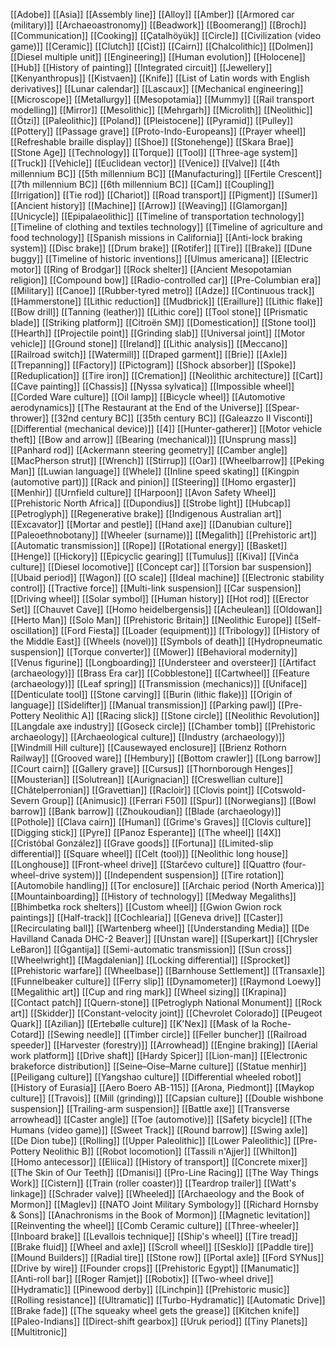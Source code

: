 [[Adobe]]
[[Asia]]
[[Assembly line]]
[[Alloy]]
[[Amber]]
[[Armored car (military)]]
[[Archaeoastronomy]]
[[Beadwork]]
[[Boomerang]]
[[Broch]]
[[Communication]]
[[Cooking]]
[[Çatalhöyük]]
[[Circle]]
[[Civilization (video game)]]
[[Ceramic]]
[[Clutch]]
[[Cist]]
[[Cairn]]
[[Chalcolithic]]
[[Dolmen]]
[[Diesel multiple unit]]
[[Engineering]]
[[Human evolution]]
[[Holocene]]
[[Hub]]
[[History of painting]]
[[Integrated circuit]]
[[Jewellery]]
[[Kenyanthropus]]
[[Kistvaen]]
[[Knife]]
[[List of Latin words with English derivatives]]
[[Lunar calendar]]
[[Lascaux]]
[[Mechanical engineering]]
[[Microscope]]
[[Metallurgy]]
[[Mesopotamia]]
[[Mummy]]
[[Rail transport modelling]]
[[Mirror]]
[[Mesolithic]]
[[Mehrgarh]]
[[Microlith]]
[[Neolithic]]
[[Ötzi]]
[[Paleolithic]]
[[Poland]]
[[Pleistocene]]
[[Pyramid]]
[[Pulley]]
[[Pottery]]
[[Passage grave]]
[[Proto-Indo-Europeans]]
[[Prayer wheel]]
[[Refreshable braille display]]
[[Shoe]]
[[Stonehenge]]
[[Skara Brae]]
[[Stone Age]]
[[Technology]]
[[Torque]]
[[Tool]]
[[Three-age system]]
[[Truck]]
[[Vehicle]]
[[Euclidean vector]]
[[Venice]]
[[Valve]]
[[4th millennium BC]]
[[5th millennium BC]]
[[Manufacturing]]
[[Fertile Crescent]]
[[7th millennium BC]]
[[6th millennium BC]]
[[Cam]]
[[Coupling]]
[[Irrigation]]
[[Tie rod]]
[[Chariot]]
[[Road transport]]
[[Pigment]]
[[Sumer]]
[[Ancient history]]
[[Machine]]
[[Arrow]]
[[Weaving]]
[[Glamorgan]]
[[Unicycle]]
[[Epipalaeolithic]]
[[Timeline of transportation technology]]
[[Timeline of clothing and textiles technology]]
[[Timeline of agriculture and food technology]]
[[Spanish missions in California]]
[[Anti-lock braking system]]
[[Disc brake]]
[[Drum brake]]
[[Rotifer]]
[[Tire]]
[[Brake]]
[[Dune buggy]]
[[Timeline of historic inventions]]
[[Ulmus americana]]
[[Electric motor]]
[[Ring of Brodgar]]
[[Rock shelter]]
[[Ancient Mesopotamian religion]]
[[Compound bow]]
[[Radio-controlled car]]
[[Pre-Columbian era]]
[[Military]]
[[Canoe]]
[[Rubber-tyred metro]]
[[Adze]]
[[Continuous track]]
[[Hammerstone]]
[[Lithic reduction]]
[[Mudbrick]]
[[Eraillure]]
[[Lithic flake]]
[[Bow drill]]
[[Tanning (leather)]]
[[Lithic core]]
[[Tool stone]]
[[Prismatic blade]]
[[Striking platform]]
[[Citroën SM]]
[[Domestication]]
[[Stone tool]]
[[Hearth]]
[[Projectile point]]
[[Grinding slab]]
[[Universal joint]]
[[Motor vehicle]]
[[Ground stone]]
[[Ireland]]
[[Lithic analysis]]
[[Meccano]]
[[Railroad switch]]
[[Watermill]]
[[Draped garment]]
[[Brie]]
[[Axle]]
[[Trepanning]]
[[Factory]]
[[Pictogram]]
[[Shock absorber]]
[[Spoke]]
[[Reduplication]]
[[Tire iron]]
[[Cremation]]
[[Neolithic architecture]]
[[Cart]]
[[Cave painting]]
[[Chassis]]
[[Nyssa sylvatica]]
[[Impossible wheel]]
[[Corded Ware culture]]
[[Oil lamp]]
[[Bicycle wheel]]
[[Automotive aerodynamics]]
[[The Restaurant at the End of the Universe]]
[[Spear-thrower]]
[[32nd century BC]]
[[35th century BC]]
[[Galeazzo II Visconti]]
[[Differential (mechanical device)]]
[[4]]
[[Hunter-gatherer]]
[[Motor vehicle theft]]
[[Bow and arrow]]
[[Bearing (mechanical)]]
[[Unsprung mass]]
[[Panhard rod]]
[[Ackermann steering geometry]]
[[Camber angle]]
[[MacPherson strut]]
[[Wrench]]
[[Stirrup]]
[[Oar]]
[[Wheelbarrow]]
[[Peking Man]]
[[Luwian language]]
[[Whele]]
[[Inline speed skating]]
[[Kingpin (automotive part)]]
[[Rack and pinion]]
[[Steering]]
[[Homo ergaster]]
[[Menhir]]
[[Urnfield culture]]
[[Harpoon]]
[[Avon Safety Wheel]]
[[Prehistoric North Africa]]
[[Dupondius]]
[[Strobe light]]
[[Hubcap]]
[[Petroglyph]]
[[Regenerative brake]]
[[Indigenous Australian art]]
[[Excavator]]
[[Mortar and pestle]]
[[Hand axe]]
[[Danubian culture]]
[[Paleoethnobotany]]
[[Wheeler (surname)]]
[[Megalith]]
[[Prehistoric art]]
[[Automatic transmission]]
[[Rope]]
[[Rotational energy]]
[[Basket]]
[[Henge]]
[[Hickory]]
[[Epicyclic gearing]]
[[Tumulus]]
[[Kiva]]
[[Vinča culture]]
[[Diesel locomotive]]
[[Concept car]]
[[Torsion bar suspension]]
[[Ubaid period]]
[[Wagon]]
[[O scale]]
[[Ideal machine]]
[[Electronic stability control]]
[[Tractive force]]
[[Multi-link suspension]]
[[Car suspension]]
[[Driving wheel]]
[[Solar symbol]]
[[Human history]]
[[Hot rod]]
[[Erector Set]]
[[Chauvet Cave]]
[[Homo heidelbergensis]]
[[Acheulean]]
[[Oldowan]]
[[Herto Man]]
[[Solo Man]]
[[Prehistoric Britain]]
[[Neolithic Europe]]
[[Self-oscillation]]
[[Ford Fiesta]]
[[Loader (equipment)]]
[[Tribology]]
[[History of the Middle East]]
[[Wheels (novel)]]
[[Symbols of death]]
[[Hydropneumatic suspension]]
[[Torque converter]]
[[Mower]]
[[Behavioral modernity]]
[[Venus figurine]]
[[Longboarding]]
[[Understeer and oversteer]]
[[Artifact (archaeology)]]
[[Brass Era car]]
[[Cobblestone]]
[[Cartwheel]]
[[Feature (archaeology)]]
[[Leaf spring]]
[[Transmission (mechanics)]]
[[Uniface]]
[[Denticulate tool]]
[[Stone carving]]
[[Burin (lithic flake)]]
[[Origin of language]]
[[Sidelifter]]
[[Manual transmission]]
[[Parking pawl]]
[[Pre-Pottery Neolithic A]]
[[Racing slick]]
[[Stone circle]]
[[Neolithic Revolution]]
[[Langdale axe industry]]
[[Goseck circle]]
[[Chamber tomb]]
[[Prehistoric archaeology]]
[[Archaeological culture]]
[[Industry (archaeology)]]
[[Windmill Hill culture]]
[[Causewayed enclosure]]
[[Brienz Rothorn Railway]]
[[Grooved ware]]
[[Hembury]]
[[Bottom crawler]]
[[Long barrow]]
[[Court cairn]]
[[Gallery grave]]
[[Cursus]]
[[Thornborough Henges]]
[[Mousterian]]
[[Solutrean]]
[[Aurignacian]]
[[Creswellian culture]]
[[Châtelperronian]]
[[Gravettian]]
[[Racloir]]
[[Clovis point]]
[[Cotswold-Severn Group]]
[[Animusic]]
[[Ferrari F50]]
[[Spur]]
[[Norwegians]]
[[Bowl barrow]]
[[Bank barrow]]
[[Zhoukoudian]]
[[Blade (archaeology)]]
[[Pothole]]
[[Clava cairn]]
[[Human]]
[[Grime's Graves]]
[[Clovis culture]]
[[Digging stick]]
[[Pyre]]
[[Panoz Esperante]]
[[The wheel]]
[[4X]]
[[Cristóbal González]]
[[Grave goods]]
[[Fortuna]]
[[Limited-slip differential]]
[[Square wheel]]
[[Celt (tool)]]
[[Neolithic long house]]
[[Longhouse]]
[[Front-wheel drive]]
[[Starčevo culture]]
[[Quattro (four-wheel-drive system)]]
[[Independent suspension]]
[[Tire rotation]]
[[Automobile handling]]
[[Tor enclosure]]
[[Archaic period (North America)]]
[[Mountainboarding]]
[[History of technology]]
[[Medway Megaliths]]
[[Bhimbetka rock shelters]]
[[Custom wheel]]
[[Gwion Gwion rock paintings]]
[[Half-track]]
[[Cochlearia]]
[[Geneva drive]]
[[Caster]]
[[Recirculating ball]]
[[Wartenberg wheel]]
[[Understanding Media]]
[[De Havilland Canada DHC-2 Beaver]]
[[Unstan ware]]
[[Superkart]]
[[Chrysler LeBaron]]
[[Ġgantija]]
[[Semi-automatic transmission]]
[[Sun cross]]
[[Wheelwright]]
[[Magdalenian]]
[[Locking differential]]
[[Sprocket]]
[[Prehistoric warfare]]
[[Wheelbase]]
[[Barnhouse Settlement]]
[[Transaxle]]
[[Funnelbeaker culture]]
[[Ferry slip]]
[[Dynamometer]]
[[Raymond Loewy]]
[[Megalithic art]]
[[Cup and ring mark]]
[[Wheel sizing]]
[[Krapina]]
[[Contact patch]]
[[Quern-stone]]
[[Petroglyph National Monument]]
[[Rock art]]
[[Skidder]]
[[Constant-velocity joint]]
[[Chevrolet Colorado]]
[[Peugeot Quark]]
[[Azilian]]
[[Ertebølle culture]]
[[K'Nex]]
[[Mask of la Roche-Cotard]]
[[Sewing needle]]
[[Timber circle]]
[[Feller buncher]]
[[Railroad speeder]]
[[Harvester (forestry)]]
[[Arrowhead]]
[[Engine braking]]
[[Aerial work platform]]
[[Drive shaft]]
[[Hardy Spicer]]
[[Lion-man]]
[[Electronic brakeforce distribution]]
[[Seine–Oise–Marne culture]]
[[Statue menhir]]
[[Peiligang culture]]
[[Yangshao culture]]
[[Differential wheeled robot]]
[[History of Eurasia]]
[[Aero Boero AB-115]]
[[Arona, Piedmont]]
[[Maykop culture]]
[[Travois]]
[[Mill (grinding)]]
[[Capsian culture]]
[[Double wishbone suspension]]
[[Trailing-arm suspension]]
[[Battle axe]]
[[Transverse arrowhead]]
[[Caster angle]]
[[Toe (automotive)]]
[[Safety bicycle]]
[[The Humans (video game)]]
[[Sweet Track]]
[[Round barrow]]
[[Swing axle]]
[[De Dion tube]]
[[Rolling]]
[[Upper Paleolithic]]
[[Lower Paleolithic]]
[[Pre-Pottery Neolithic B]]
[[Robot locomotion]]
[[Tassili n'Ajjer]]
[[Whilton]]
[[Homo antecessor]]
[[Eliica]]
[[History of transport]]
[[Concrete mixer]]
[[The Skin of Our Teeth]]
[[Dmanisi]]
[[Pro-Line Racing]]
[[The Way Things Work]]
[[Cistern]]
[[Train (roller coaster)]]
[[Teardrop trailer]]
[[Watt's linkage]]
[[Schrader valve]]
[[Wheeled]]
[[Archaeology and the Book of Mormon]]
[[Maglev]]
[[NATO Joint Military Symbology]]
[[Richard Hornsby & Sons]]
[[Anachronisms in the Book of Mormon]]
[[Magnetic levitation]]
[[Reinventing the wheel]]
[[Comb Ceramic culture]]
[[Three-wheeler]]
[[Inboard brake]]
[[Levallois technique]]
[[Ship's wheel]]
[[Tire tread]]
[[Brake fluid]]
[[Wheel and axle]]
[[Scroll wheel]]
[[Sesklo]]
[[Paddle tire]]
[[Mound Builders]]
[[Radial tire]]
[[Stone row]]
[[Portal axle]]
[[Ford SYNus]]
[[Drive by wire]]
[[Founder crops]]
[[Prehistoric Egypt]]
[[Manumatic]]
[[Anti-roll bar]]
[[Roger Ramjet]]
[[Robotix]]
[[Two-wheel drive]]
[[Hydramatic]]
[[Pinewood derby]]
[[Linchpin]]
[[Prehistoric music]]
[[Rolling resistance]]
[[Ultramatic]]
[[Turbo-Hydramatic]]
[[Automatic Drive]]
[[Brake fade]]
[[The squeaky wheel gets the grease]]
[[Kitchen knife]]
[[Paleo-Indians]]
[[Direct-shift gearbox]]
[[Uruk period]]
[[Tiny Planets]]
[[Multitronic]]
